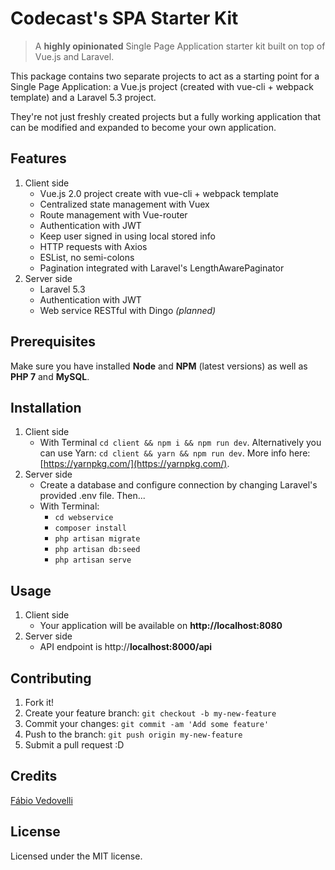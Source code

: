 # Codecast's SPA Starter Kit

> A **highly opinionated** Single Page Application starter kit built on top of Vue.js and Laravel.

This package contains two separate projects to act as a starting point for a Single Page Application: a Vue.js project (created with vue-cli + webpack template) and a Laravel 5.3 project.

They're not just freshly created projects but a fully working application that can be modified and expanded to become your own application.

## Features

1. Client side
    * Vue.js 2.0 project create with vue-cli + webpack template
    * Centralized state management with Vuex
    * Route management with Vue-router
    * Authentication with JWT
    * Keep user signed in using local stored info
    * HTTP requests with Axios
    * ESList, no semi-colons
    * Pagination integrated with Laravel's LengthAwarePaginator
2. Server side
    * Laravel 5.3
    * Authentication with JWT
    * Web service RESTful with Dingo *(planned)*

## Prerequisites

Make sure you have installed **Node** and **NPM** (latest versions) as well as **PHP 7** and **MySQL**.

## Installation

1. Client side
	* With Terminal `cd client && npm i && npm run dev`. Alternatively you can use Yarn: `cd client && yarn && npm run dev`. More info here: [https://yarnpkg.com/](https://yarnpkg.com/).
2. Server side
    * Create a database and configure connection by changing Laravel's provided .env file. Then...
	* With Terminal:
        * `cd webservice`
        * `composer install`
        * `php artisan migrate`
        * `php artisan db:seed`
        * `php artisan serve`

## Usage

1. Client side
	* Your application will be available on **http://localhost:8080**
2. Server side
	* API endpoint is http://**localhost:8000/api**

## Contributing

1. Fork it!
2. Create your feature branch: `git checkout -b my-new-feature`
3. Commit your changes: `git commit -am 'Add some feature'`
4. Push to the branch: `git push origin my-new-feature`
5. Submit a pull request :D

## Credits

[Fábio Vedovelli](https://github.com/vedovelli)

## License

Licensed under the MIT license.